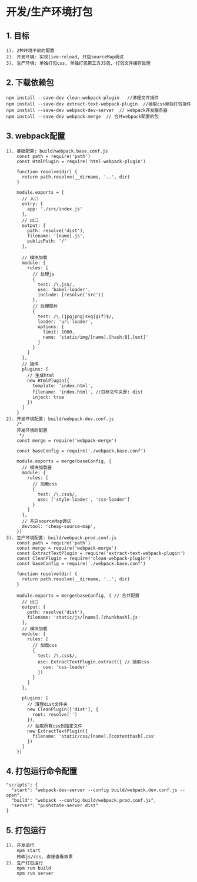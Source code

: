 # 开发/生产环境打包
## 1. 目标
    1). 2种环境不同的配置
    2). 开发环境: 实现live-reload, 开启sourceMap调试
    3). 生产环境: 单独打包css, 单独打包第三方JS包, 打包文件缓存处理
    
## 2. 下载依赖包
    npm install --save-dev clean-webpack-plugin   //清理文件插件
    npm install --save-dev extract-text-webpack-plugin  //抽取css单独打包插件
    npm install --save-dev webpack-dev-server  // webpack开发服务器
    npm install --save-dev webpack-merge  // 合并webpack配置的包
## 3. webpack配置
    1). 基础配置: build/webpack.base.conf.js
        const path = require('path')
        const HtmlPlugin = require('html-webpack-plugin')
        
        function resolve(dir) {
          return path.resolve(__dirname, '..', dir)
        }
        
        module.exports = {
          // 入口
          entry: {
            app: './src/index.js'
          },
          // 出口
          output: {
            path: resolve('dist'),
            filename: '[name].js',
            publicPath: '/'
          },
        
          // 模块加载
          module: {
            rules: [
              // 处理js
              {
                test: /\.js$/,
                use: 'babel-loader',
                include: [resolve('src')]
              },
              // 处理图片
              {
                test: /\.(jpg|png|svg|gif)$/,
                loader: 'url-loader',
                options: {
                  limit: 1000,
                  name: 'static/img/[name].[hash:8].[ext]'
                }
              }
            ]
          },
          // 插件
          plugins: [
            // 生成html
            new HtmlPlugin({
              template: 'index.html',
              filename: 'index.html', //目标文件夹是: dist
              inject: true
            })
          ]
        }
    2). 开发环境配置: build/webpack.dev.conf.js
        /*
        开发环境的配置
         */
        const merge = require('webpack-merge')
        
        const baseConfig = require('./webpack.base.conf')
        
        module.exports = merge(baseConfig, {
          // 模块加载器
          module: {
            rules: [
              // 加载css
              {
                test: /\.css$/,
                use: ['style-loader', 'css-loader']
              }
            ]
          },
          // 开启sourceMap调试
          devtool: 'cheap-source-map',
        })
    3). 生产环境配置: build/webpack.prod.conf.js
        const path = require('path')
        const merge = require('webpack-merge')
        const ExtractTextPlugin = require('extract-text-webpack-plugin')
        const CleanPlugin = require('clean-webpack-plugin')
        const baseConfig = require('./webpack.base.conf')
        
        function resolve(dir) {
          return path.resolve(__dirname, '..', dir)
        }
        
        module.exports = merge(baseConfig, { // 合并配置
          // 出口
          output: {
            path: resolve('dist'),
            filename: 'static/js/[name].[chunkhash].js'
          },
          // 模块加载
          module: {
            rules: [
              // 加载css
              {
                test: /\.css$/,
                use: ExtractTextPlugin.extract({ // 抽取css
                  use: 'css-loader'
                })
              }
            ]
          },
        
          plugins: [
            // 清理dist文件夹
            new CleanPlugin(['dist'], {
              root: resolve('')
            }),
            // 抽取所有css到指定文件
            new ExtractTextPlugin({
              filename: 'static/css/[name].[contenthash].css'
            })
          ]
        })

## 4. 打包运行命令配置
    "scripts": {
      "start": "webpack-dev-server --config build/webpack.dev.conf.js --open",
      "build": "webpack --config build/webpack.prod.conf.js",
      "server": "pushstate-server dist"
    }

## 5. 打包运行
    1). 开发运行
        npm start
        修改js/css, 直接查看效果
    2). 生产打包运行
        npm run build
        npm run server